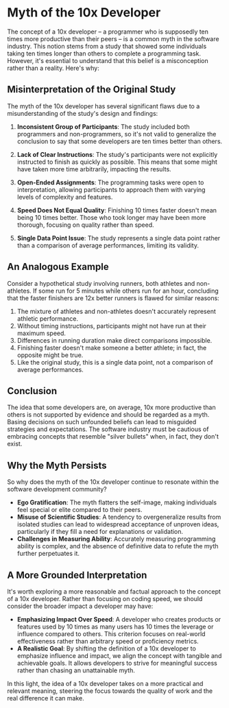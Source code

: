 # Myth of the 10x Developer

The concept of a 10x developer – a programmer who is supposedly ten times more productive than their peers – is a common myth in the software industry. This notion stems from a study that showed some individuals taking ten times longer than others to complete a programming task. However, it's essential to understand that this belief is a misconception rather than a reality. Here's why:

## Misinterpretation of the Original Study

The myth of the 10x developer has several significant flaws due to a misunderstanding of the study's design and findings:

1. **Inconsistent Group of Participants**: The study included both programmers and non-programmers, so it's not valid to generalize the conclusion to say that some developers are ten times better than others.

2. **Lack of Clear Instructions**: The study's participants were not explicitly instructed to finish as quickly as possible. This means that some might have taken more time arbitrarily, impacting the results.

3. **Open-Ended Assignments**: The programming tasks were open to interpretation, allowing participants to approach them with varying levels of complexity and features.

4. **Speed Does Not Equal Quality**: Finishing 10 times faster doesn't mean being 10 times better. Those who took longer may have been more thorough, focusing on quality rather than speed.

5. **Single Data Point Issue**: The study represents a single data point rather than a comparison of average performances, limiting its validity.

## An Analogous Example

Consider a hypothetical study involving runners, both athletes and non-athletes. If some run for 5 minutes while others run for an hour, concluding that the faster finishers are 12x better runners is flawed for similar reasons:

1. The mixture of athletes and non-athletes doesn't accurately represent athletic performance.
2. Without timing instructions, participants might not have run at their maximum speed.
3. Differences in running duration make direct comparisons impossible.
4. Finishing faster doesn't make someone a better athlete; in fact, the opposite might be true.
5. Like the original study, this is a single data point, not a comparison of average performances.

## Conclusion

The idea that some developers are, on average, 10x more productive than others is not supported by evidence and should be regarded as a myth. Basing decisions on such unfounded beliefs can lead to misguided strategies and expectations. The software industry must be cautious of embracing concepts that resemble "silver bullets" when, in fact, they don't exist.

## Why the Myth Persists

So why does the myth of the 10x developer continue to resonate within the software development community? 

* **Ego Gratification**: The myth flatters the self-image, making individuals feel special or elite compared to their peers.
* **Misuse of Scientific Studies**: A tendency to overgeneralize results from isolated studies can lead to widespread acceptance of unproven ideas, particularly if they fill a need for explanations or validation.
* **Challenges in Measuring Ability**: Accurately measuring programming ability is complex, and the absence of definitive data to refute the myth further perpetuates it.

## A More Grounded Interpretation

It's worth exploring a more reasonable and factual approach to the concept of a 10x developer. Rather than focusing on coding speed, we should consider the broader impact a developer may have:

* **Emphasizing Impact Over Speed**: A developer who creates products or features used by 10 times as many users has 10 times the leverage or influence compared to others. This criterion focuses on real-world effectiveness rather than arbitrary speed or proficiency metrics.
* **A Realistic Goal**: By shifting the definition of a 10x developer to emphasize influence and impact, we align the concept with tangible and achievable goals. It allows developers to strive for meaningful success rather than chasing an unattainable myth.

In this light, the idea of a 10x developer takes on a more practical and relevant meaning, steering the focus towards the quality of work and the real difference it can make.

<!-- DSG/ChatGPT 8/7/2023 -->
